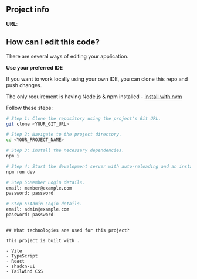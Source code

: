 ## Project info

**URL**: 

## How can I edit this code?

There are several ways of editing your application.


**Use your preferred IDE**

If you want to work locally using your own IDE, you can clone this repo and push changes.

The only requirement is having Node.js & npm installed - [install with nvm](https://github.com/nvm-sh/nvm#installing-and-updating)

Follow these steps:

```sh
# Step 1: Clone the repository using the project's Git URL.
git clone <YOUR_GIT_URL>

# Step 2: Navigate to the project directory.
cd <YOUR_PROJECT_NAME>

# Step 3: Install the necessary dependencies.
npm i

# Step 4: Start the development server with auto-reloading and an instant preview.
npm run dev

# Step 5:Member Login details.
email: member@example.com
password: password

# Step 6:Admin Login details.
email: admin@example.com
password: password
```
```

## What technologies are used for this project?

This project is built with .

- Vite
- TypeScript
- React
- shadcn-ui
- Tailwind CSS


